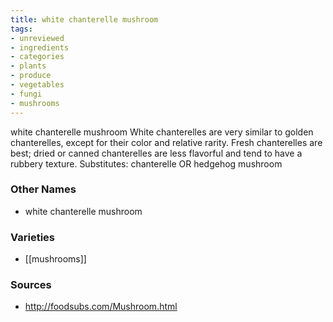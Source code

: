 ```yaml
---
title: white chanterelle mushroom
tags:
- unreviewed
- ingredients
- categories
- plants
- produce
- vegetables
- fungi
- mushrooms
---
```

white chanterelle mushroom White chanterelles are very similar to golden chanterelles, except for their color and relative rarity. Fresh chanterelles are best; dried or canned chanterelles are less flavorful and tend to have a rubbery texture. Substitutes: chanterelle OR hedgehog mushroom

### Other Names

* white chanterelle mushroom

### Varieties

* [[mushrooms]]

### Sources
* http://foodsubs.com/Mushroom.html

